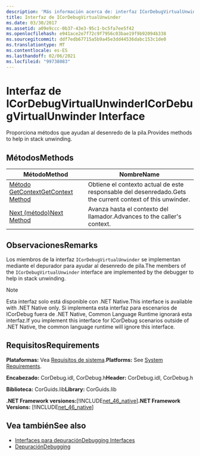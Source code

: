 ```yaml
---
description: 'Más información acerca de: interfaz ICorDebugVirtualUnwinder'
title: Interfaz de ICorDebugVirtualUnwinder
ms.date: 03/30/2017
ms.assetid: a09e9ccc-0b37-43e3-95c1-bc5fa7ee5f42
ms.openlocfilehash: e941ace2e7f72c9f7956c03bae19f9b92094b338
ms.sourcegitcommit: ddf7edb67715a5b9a45e3dd44536dabc153c1de0
ms.translationtype: MT
ms.contentlocale: es-ES
ms.lasthandoff: 02/06/2021
ms.locfileid: "99738083"
---
```

# <a name="icordebugvirtualunwinder-interface"></a><span data-ttu-id="a47e6-103">Interfaz de ICorDebugVirtualUnwinder</span><span class="sxs-lookup"><span data-stu-id="a47e6-103">ICorDebugVirtualUnwinder Interface</span></span>

<span data-ttu-id="a47e6-104">Proporciona métodos que ayudan al desenredo de la pila.</span><span class="sxs-lookup"><span data-stu-id="a47e6-104">Provides methods to help in stack unwinding.</span></span>  
  
## <a name="methods"></a><span data-ttu-id="a47e6-105">Métodos</span><span class="sxs-lookup"><span data-stu-id="a47e6-105">Methods</span></span>  
  
|<span data-ttu-id="a47e6-106">Método</span><span class="sxs-lookup"><span data-stu-id="a47e6-106">Method</span></span>|<span data-ttu-id="a47e6-107">Nombre</span><span class="sxs-lookup"><span data-stu-id="a47e6-107">Name</span></span>|  
|------------|----------|  
|[<span data-ttu-id="a47e6-108">Método GetContext</span><span class="sxs-lookup"><span data-stu-id="a47e6-108">GetContext Method</span></span>](icordebugvirtualunwinder-getcontext-method.md)|<span data-ttu-id="a47e6-109">Obtiene el contexto actual de este responsable del desenredado.</span><span class="sxs-lookup"><span data-stu-id="a47e6-109">Gets the current context of this unwinder.</span></span>|  
|[<span data-ttu-id="a47e6-110">Next (método)</span><span class="sxs-lookup"><span data-stu-id="a47e6-110">Next Method</span></span>](icordebugvirtualunwinder-next-method.md)|<span data-ttu-id="a47e6-111">Avanza hasta el contexto del llamador.</span><span class="sxs-lookup"><span data-stu-id="a47e6-111">Advances to the caller's context.</span></span>|  
  
## <a name="remarks"></a><span data-ttu-id="a47e6-112">Observaciones</span><span class="sxs-lookup"><span data-stu-id="a47e6-112">Remarks</span></span>  

 <span data-ttu-id="a47e6-113">Los miembros de la interfaz `ICorDebugVirtualUnwinder` se implementan mediante el depurador para ayudar al desenredo de pila.</span><span class="sxs-lookup"><span data-stu-id="a47e6-113">The members of the `ICorDebugVirtualUnwinder` interface are implemented by the debugger to help in stack unwinding.</span></span>  
  
> [!NOTE]
> <span data-ttu-id="a47e6-114">Esta interfaz solo está disponible con .NET Native.</span><span class="sxs-lookup"><span data-stu-id="a47e6-114">This interface is available with .NET Native only.</span></span> <span data-ttu-id="a47e6-115">Si implementa esta interfaz para escenarios de ICorDebug fuera de .NET Native, Common Language Runtime ignorará esta interfaz.</span><span class="sxs-lookup"><span data-stu-id="a47e6-115">If you implement this interface for ICorDebug scenarios outside of .NET Native, the common language runtime will ignore this interface.</span></span>  
  
## <a name="requirements"></a><span data-ttu-id="a47e6-116">Requisitos</span><span class="sxs-lookup"><span data-stu-id="a47e6-116">Requirements</span></span>  

 <span data-ttu-id="a47e6-117">**Plataformas:** Vea [Requisitos de sistema](../../get-started/system-requirements.md).</span><span class="sxs-lookup"><span data-stu-id="a47e6-117">**Platforms:** See [System Requirements](../../get-started/system-requirements.md).</span></span>  
  
 <span data-ttu-id="a47e6-118">**Encabezado:** CorDebug.idl, CorDebug.h</span><span class="sxs-lookup"><span data-stu-id="a47e6-118">**Header:** CorDebug.idl, CorDebug.h</span></span>  
  
 <span data-ttu-id="a47e6-119">**Biblioteca:** CorGuids.lib</span><span class="sxs-lookup"><span data-stu-id="a47e6-119">**Library:** CorGuids.lib</span></span>  
  
 <span data-ttu-id="a47e6-120">**.NET Framework versiones:**[!INCLUDE[net_46_native](../../../../includes/net-46-native-md.md)]</span><span class="sxs-lookup"><span data-stu-id="a47e6-120">**.NET Framework Versions:** [!INCLUDE[net_46_native](../../../../includes/net-46-native-md.md)]</span></span>  
  
## <a name="see-also"></a><span data-ttu-id="a47e6-121">Vea también</span><span class="sxs-lookup"><span data-stu-id="a47e6-121">See also</span></span>

- [<span data-ttu-id="a47e6-122">Interfaces para depuración</span><span class="sxs-lookup"><span data-stu-id="a47e6-122">Debugging Interfaces</span></span>](debugging-interfaces.md)
- [<span data-ttu-id="a47e6-123">Depuración</span><span class="sxs-lookup"><span data-stu-id="a47e6-123">Debugging</span></span>](index.md)
